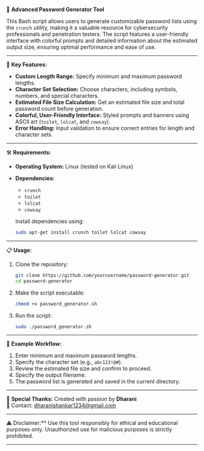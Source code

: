 🔐 **Advanced Password Generator Tool**

This Bash script allows users to generate customizable password lists using the `crunch` utility, making it a valuable resource for cybersecurity professionals and penetration testers. The script features a user-friendly interface with colorful prompts and detailed information about the estimated output size, ensuring optimal performance and ease of use.

---
 🚀 **Key Features:**

- **Custom Length Range:** Specify minimum and maximum password lengths.
- **Character Set Selection:** Choose characters, including symbols, numbers, and special characters.
- **Estimated File Size Calculation:** Get an estimated file size and total password count before generation.
- **Colorful, User-Friendly Interface:** Styled prompts and banners using ASCII art (`toilet`, `lolcat`, and `cowsay`).
- **Error Handling:** Input validation to ensure correct entries for length and character sets.

---
 🛠️ **Requirements:**

- **Operating System:** Linux (tested on Kali Linux)
- **Dependencies:** 
  - `crunch` 
  - `toilet` 
  - `lolcat` 
  - `cowsay`
  
  Install dependencies using:
  ```bash
  sudo apt-get install crunch toilet lolcat cowsay
  ```

---
📋 **Usage:**

1. Clone the repository:
   ```bash
   git clone https://github.com/yourusername/password-generator.git
   cd password-generator
   ```

2. Make the script executable:
   ```bash
   chmod +x password_generator.sh
   ```

3. Run the script:
   ```bash
   sudo ./password_generator.sh
   ```

---
🧪 **Example Workflow:**

1. Enter minimum and maximum password lengths.
2. Specify the character set (e.g., `abc123!@#`).
3. Review the estimated file size and confirm to proceed.
4. Specify the output filename.
5. The password list is generated and saved in the current directory.

---
 🎨 **Special Thanks:**
Created with passion by **Dharani**  
🔗 Contact: dharanishankar1234@gmail.com

---
⚠️ Disclaimer:** Use this tool responsibly for ethical and educational purposes only. Unauthorized use for malicious purposes is strictly prohibited.

---

